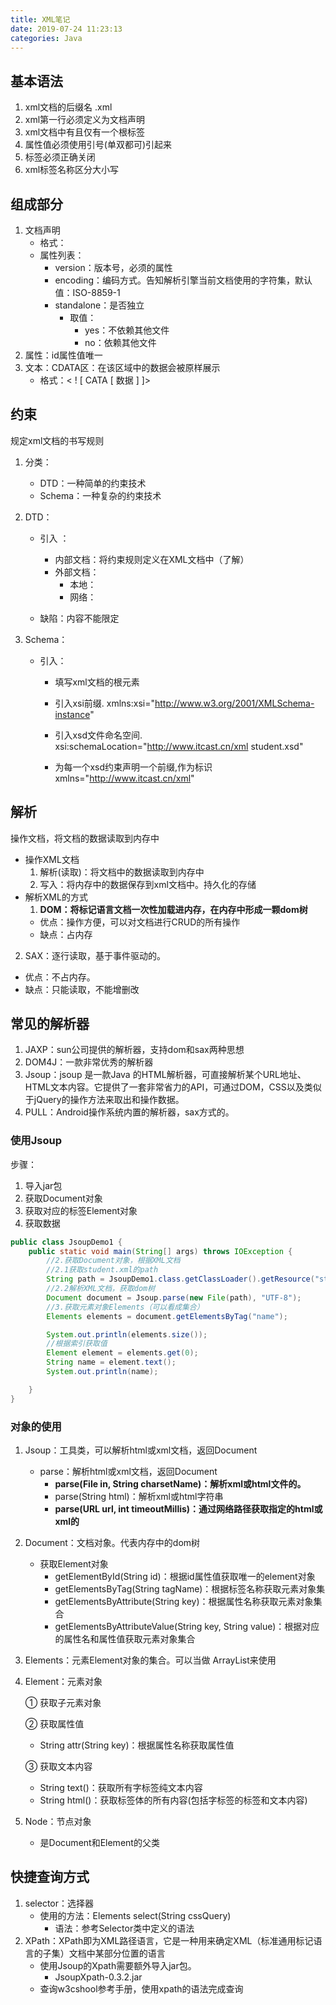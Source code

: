 ```yaml
---
title: XML笔记
date: 2019-07-24 11:23:13
categories: Java
---
```


## 基本语法 

1. xml文档的后缀名 .xml
2. xml第一行必须定义为文档声明
3. xml文档中有且仅有一个根标签
4. 属性值必须使用引号(单双都可)引起来
5. 标签必须正确关闭
6. xml标签名称区分大小写

## 组成部分

1. 文档声明
   - 格式：<?xml 属性列表 ?>
   - 属性列表：
     - version：版本号，必须的属性
     - encoding：编码方式。告知解析引擎当前文档使用的字符集，默认值：ISO-8859-1
     - standalone：是否独立
       - 取值：
         - yes：不依赖其他文件
         - no：依赖其他文件
2. 属性：id属性值唯一
3. 文本：CDATA区：在该区域中的数据会被原样展示
   - 格式：< ! [ CATA [ 数据 ] ]>

## 约束

规定xml文档的书写规则

1. 分类：

   -  DTD：一种简单的约束技术
   - Schema：一种复杂的约束技术 

2. DTD：

   - 引入 ：
     - 内部文档：将约束规则定义在XML文档中（了解）
     - 外部文档：
       - 本地：<!DOCTYPE 根标签名 SYSTEM "dtd文件的位置">
       - 网络：<!DOCTYPE 根标签名 PUBLIC "dtd文件名字" "dtd文件的位置URL">

   - 缺陷：内容不能限定

3. Schema：

   - 引入：

     - 填写xml文档的根元素

     - 引入xsi前缀.  xmlns:xsi="http://www.w3.org/2001/XMLSchema-instance"

     - 引入xsd文件命名空间.  xsi:schemaLocation="http://www.itcast.cn/xml  student.xsd"

     - 为每一个xsd约束声明一个前缀,作为标识  xmlns="http://www.itcast.cn/xml" 

## 解析

操作文档，将文档的数据读取到内存中

- 操作XML文档
  1. 解析(读取)：将文档中的数据读取到内存中
  2. 写入：将内存中的数据保存到xml文档中。持久化的存储
- 解析XML的方式
  1. **DOM：将标记语言文档一次性加载进内存，在内存中形成一颗dom树**
  	- 优点：操作方便，可以对文档进行CRUD的所有操作
  	- 缺点：占内存
2. SAX：逐行读取，基于事件驱动的。
  - 优点：不占内存。
  - 缺点：只能读取，不能增删改

## 常见的解析器

1. JAXP：sun公司提供的解析器，支持dom和sax两种思想
2. DOM4J：一款非常优秀的解析器
3. Jsoup：jsoup 是一款Java 的HTML解析器，可直接解析某个URL地址、HTML文本内容。它提供了一套非常省力的API，可通过DOM，CSS以及类似于jQuery的操作方法来取出和操作数据。
4. PULL：Android操作系统内置的解析器，sax方式的。

### 使用Jsoup

步骤：

1. 导入jar包
2. 获取Document对象
3. 获取对应的标签Element对象
4. 获取数据

```java
public class JsoupDemo1 {
    public static void main(String[] args) throws IOException {
        //2.获取Document对象，根据XML文档
        //2.1获取student.xml的path
        String path = JsoupDemo1.class.getClassLoader().getResource("student.xml").getPath();
        //2.2解析XML文档，获取dom树
        Document document = Jsoup.parse(new File(path), "UTF-8");
        //3.获取元素对象Elements（可以看成集合）
        Elements elements = document.getElementsByTag("name");

        System.out.println(elements.size());
        //根据索引获取值
        Element element = elements.get(0);
        String name = element.text();
        System.out.println(name);

    }
}
```

### 对象的使用

1. Jsoup：工具类，可以解析html或xml文档，返回Document
   - parse：解析html或xml文档，返回Document
     - **parse(File in, String charsetName)：解析xml或html文件的。**
     - parse(String html)：解析xml或html字符串
     - **parse(URL url, int timeoutMillis)：通过网络路径获取指定的html或xml的**
   
2. Document：文档对象。代表内存中的dom树
   - 获取Element对象
     - getElementById(String id)：根据id属性值获取唯一的element对象
     - getElementsByTag(String tagName)：根据标签名称获取元素对象集
     - getElementsByAttribute(String key)：根据属性名称获取元素对象集合
     - getElementsByAttributeValue(String key, String value)：根据对应的属性名和属性值获取元素对象集合

3. Elements：元素Element对象的集合。可以当做 ArrayList<Element>来使用

4. Element：元素对象

   ① 获取子元素对象

   ② 获取属性值

   - String attr(String key)：根据属性名称获取属性值

   ③ 获取文本内容

   - String text()：获取所有字标签纯文本内容
   - String html()：获取标签体的所有内容(包括字标签的标签和文本内容)

5. Node：节点对象

   - 是Document和Element的父类

##  快捷查询方式

1. selector：选择器
   - 使用的方法：Elements select(String cssQuery)
     - 语法：参考Selector类中定义的语法
2. XPath：XPath即为XML路径语言，它是一种用来确定XML（标准通用标记语言的子集）文档中某部分位置的语言
   - 使用Jsoup的Xpath需要额外导入jar包。
     - JsoupXpath-0.3.2.jar
   - 查询w3cshool参考手册，使用xpath的语法完成查询

